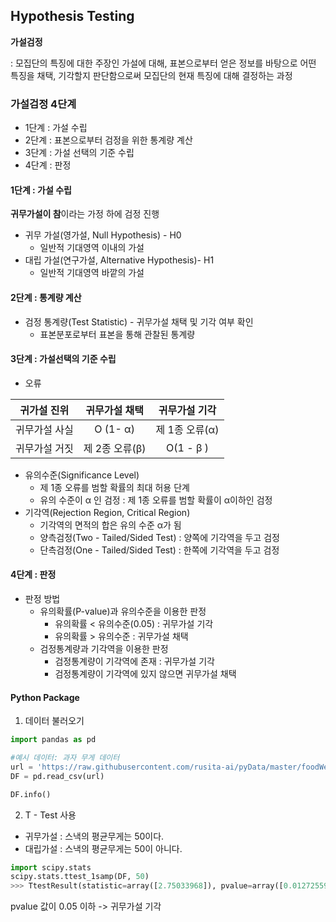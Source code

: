 ## Hypothesis Testing

**가설검정**

 : 모집단의 특징에 대한 주장인 가설에 대해, 표본으로부터 얻은 정보를 바탕으로 어떤 특징을 채택, 기각할지 판단함으로써 모집단의 현재 특징에 대해 결정하는 과정



### 가설검정 4단계

- 1단계 : 가설 수립
- 2단계 : 표본으로부터 검정을 위한 통계량 계산
- 3단계 : 가설 선택의 기준 수립
- 4단계 : 판정



#### 1단계 : 가설 수립

**귀무가설이 참**이라는 가정 하에 검정 진행

- 귀무 가설(영가설, Null Hypothesis) - H0
  - 일반적 기대영역 이내의 가설
- 대립 가설(연구가설, Alternative Hypothesis)- H1
  - 일반적 기대영역 바깥의 가설



#### 2단계 : 통계량 계산

- 검정 통계량(Test Statistic) - 귀무가설 채택 및 기각 여부 확인
  - 표본분포로부터 표본을 통해 관찰된 통계량



#### 3단계 : 가설선택의 기준 수립

- 오류

|  귀가설 진위  | 귀무가설 채택  | 귀무가설 기각  |
| :-----------: | :------------: | :------------: |
| 귀무가설 사실 |    O (1- α)    | 제 1종 오류(α) |
| 귀무가설 거짓 | 제 2종 오류(β) |   O(1 - β )    |

- 유의수준(Significance Level)
  - 제 1종 오류를 범할 확률의 최대 허용 단계
  - 유의 수준이 α 인 검정 : 제 1종 오류를 범할 확률이 α이하인 검정
- 기각역(Rejection Region, Critical Region)
  - 기각역의 면적의 합은 유의 수준 α가 됨
  - 양측검정(Two - Tailed/Sided Test) : 양쪽에 기각역을 두고 검정
  - 단측검정(One - Tailed/Sided Test) : 한쪽에 기각역을 두고 검정



#### 4단계 : 판정

- 판정 방법
  - 유의확률(P-value)과 유의수준을 이용한 판정
    -  유의확률 < 유의수준(0.05) : 귀무가설 기각
    -  유의확률 > 유의수준 : 귀무가설 채택
  - 검정통계량과 기각역을 이용한 판정
    - 검정통계량이 기각역에 존재 : 귀무가설 기각
    - 검정통계량이 기각역에 있지 않으면 귀무가설 채택



#### Python Package

1. 데이터 불러오기

```python
import pandas as pd

#예시 데이터: 과자 무게 데이터
url = 'https://raw.githubusercontent.com/rusita-ai/pyData/master/foodWeight.csv'
DF = pd.read_csv(url)

DF.info()
```

2. T - Test 사용

- 귀무가설 : 스낵의 평균무게는 50이다.
- 대립가설 : 스낵의 평균무게는 50이 아니다.

```python
import scipy.stats
scipy.stats.ttest_1samp(DF, 50)
>>> TtestResult(statistic=array([2.75033968]), pvalue=array([0.01272559]), df=array([19]))
```

  pvalue 값이 0.05 이하 -> 귀무가설 기각